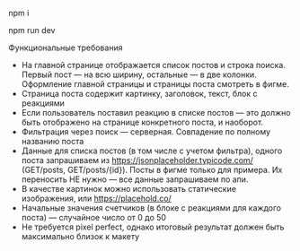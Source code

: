 npm i 

npm run dev

Функциональные требования
* На главной странице отображается список постов и строка поиска. Первый пост —
на всю ширину, остальные — в две колонки. Оформление главной страницы и
страницы поста смотреть в фигме.
* Страница поста содержит картинку, заголовок, текст, блок с реакциями
* Если пользователь поставил реакцию в списке постов — это должно быть
отображено на странице конкретного поста, и наоборот.
* Фильтрация через поиск — серверная. Совпадение по полному названию поста
* Данные для списка постов (в том числе с учетом фильтра), одного поста
запрашиваем из https://jsonplaceholder.typicode.com/ (GET/posts, GET/posts/{id}).
Посты в фигме только для примера. Их переносить НЕ нужно — все данные
запрашиваем по апи.
* В качестве картинок можно использовать статические изображения, или
https://placehold.co/
* Начальные значения счетчиков (в блоке с реакциями для каждого поста) —
случайное число от 0 до 50
* Не требуется pixel perfect, однако итоговый результат должен быть максимально
близок к макету
